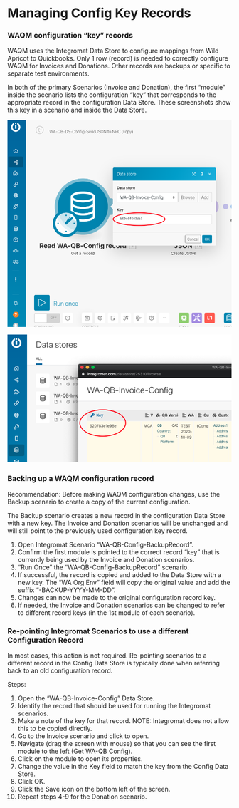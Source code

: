 # Managing Config Key Records



### WAQM configuration “key” records

WAQM uses the Integromat Data Store to configure mappings from Wild Apricot to Quickbooks. Only 1 row \(record\) is needed to correctly configure WAQM for Invoices and Donations. Other records are backups or specific to separate test environments.

In both of the primary Scenarios \(Invoice and Donation\), the first “module” inside the scenario lists the configuration “key” that corresponds to the appropriate record in the configuration Data Store. These screenshots show this key in a scenario and inside the Data Store.

![](../.gitbook/assets/25.png)

![](../.gitbook/assets/26.png)

### Backing up a WAQM configuration record

Recommendation: Before making WAQM configuration changes, use the Backup scenario to create a copy of the current configuration.

The Backup scenario creates a new record in the configuration Data Store with a new key. The Invoice and Donation scenarios will be unchanged and will still point to the previously used configuration key record.

1. Open Integromat Scenario “WA-QB-Config-BackupRecord”.
2. Confirm the first module is pointed to the correct record “key” that is currently being used by the Invoice and Donation scenarios.
3. “Run Once” the “WA-QB-Config-BackupRecord” scenario.
4. If successful, the record is copied and added to the Data Store with a new key. The “WA Org Env” field will copy the original value and add the suffix “-BACKUP-YYYY-MM-DD”.
5. Changes can now be made to the original configuration record key.
6. If needed, the Invoice and Donation scenarios can be changed to refer to different record keys \(in the 1st module of each scenario\).

### Re-pointing Integromat Scenarios to use a different Configuration Record

In most cases, this action is not required. Re-pointing scenarios to a different record in the Config Data Store is typically done when referring back to an old configuration record.

Steps:

1. Open the “WA-QB-Invoice-Config” Data Store.
2. Identify the record that should be used for running the Integromat scenarios.
3. Make a note of the key for that record. NOTE: Integromat does not allow this to be copied directly.
4. Go to the Invoice scenario and click to open.
5. Navigate \(drag the screen with mouse\) so that you can see the first module to the left \(Get WA-QB Config\).
6. Click on the module to open its properties.
7. Change the value in the Key field to match the key from the Config Data Store.
8. Click OK.
9. Click the Save icon on the bottom left of the screen.
10. Repeat steps 4-9 for the Donation scenario.

